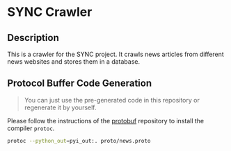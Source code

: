 # SYNC Crawler

## Description

This is a crawler for the SYNC project. It crawls news articles from different news websites and stores them in a database.

## Protocol Buffer Code Generation

> You can just use the pre-generated code in this repository or regenerate it by yourself.

Please follow the instructions of the [protobuf](https://github.com/protocolbuffers/protobuf) repository to install the compiler `protoc`.

```bash
protoc --python_out=pyi_out:. proto/news.proto
```
